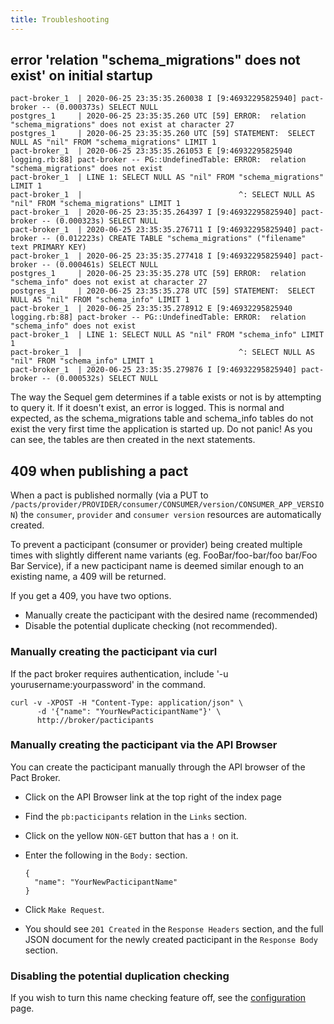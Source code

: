 ```yaml
---
title: Troubleshooting
---
```


## error 'relation "schema_migrations" does not exist' on initial startup

```
pact-broker_1  | 2020-06-25 23:35:35.260038 I [9:46932295825940] pact-broker -- (0.000373s) SELECT NULL
postgres_1     | 2020-06-25 23:35:35.260 UTC [59] ERROR:  relation "schema_migrations" does not exist at character 27
postgres_1     | 2020-06-25 23:35:35.260 UTC [59] STATEMENT:  SELECT NULL AS "nil" FROM "schema_migrations" LIMIT 1
pact-broker_1  | 2020-06-25 23:35:35.261053 E [9:46932295825940 logging.rb:88] pact-broker -- PG::UndefinedTable: ERROR:  relation "schema_migrations" does not exist
pact-broker_1  | LINE 1: SELECT NULL AS "nil" FROM "schema_migrations" LIMIT 1
pact-broker_1  |                                   ^: SELECT NULL AS "nil" FROM "schema_migrations" LIMIT 1
pact-broker_1  | 2020-06-25 23:35:35.264397 I [9:46932295825940] pact-broker -- (0.000323s) SELECT NULL
pact-broker_1  | 2020-06-25 23:35:35.276711 I [9:46932295825940] pact-broker -- (0.012223s) CREATE TABLE "schema_migrations" ("filename" text PRIMARY KEY)
pact-broker_1  | 2020-06-25 23:35:35.277418 I [9:46932295825940] pact-broker -- (0.000461s) SELECT NULL
postgres_1     | 2020-06-25 23:35:35.278 UTC [59] ERROR:  relation "schema_info" does not exist at character 27
postgres_1     | 2020-06-25 23:35:35.278 UTC [59] STATEMENT:  SELECT NULL AS "nil" FROM "schema_info" LIMIT 1
pact-broker_1  | 2020-06-25 23:35:35.278912 E [9:46932295825940 logging.rb:88] pact-broker -- PG::UndefinedTable: ERROR:  relation "schema_info" does not exist
pact-broker_1  | LINE 1: SELECT NULL AS "nil" FROM "schema_info" LIMIT 1
pact-broker_1  |                                   ^: SELECT NULL AS "nil" FROM "schema_info" LIMIT 1
pact-broker_1  | 2020-06-25 23:35:35.279876 I [9:46932295825940] pact-broker -- (0.000532s) SELECT NULL
```

The way the Sequel gem determines if a table exists or not is by attempting to query it. If it doesn't exist, an error is logged. This is normal and expected, as the schema_migrations table and schema_info tables do not exist the very first time the application is started up. Do not panic! As you can see, the tables are then created in the next statements.

## 409 when publishing a pact

When a pact is published normally \(via a PUT to `/pacts/provider/PROVIDER/consumer/CONSUMER/version/CONSUMER_APP_VERSION`\) the `consumer`, `provider` and `consumer version` resources are automatically created.

To prevent a pacticipant \(consumer or provider\) being created multiple times with slightly different name variants \(eg. FooBar/foo-bar/foo bar/Foo Bar Service\), if a new pacticipant name is deemed similar enough to an existing name, a 409 will be returned.

If you get a 409, you have two options.

  * Manually create the pacticipant with the desired name (recommended)
  * Disable the potential duplicate checking (not recommended).

### Manually creating the pacticipant via curl

If the pact broker requires authentication, include '-u yourusername:yourpassword' in the command.

```
curl -v -XPOST -H "Content-Type: application/json" \
      -d '{"name": "YourNewPacticipantName"}' \
      http://broker/pacticipants
```

### Manually creating the pacticipant via the API Browser

You can create the pacticipant manually through the API browser of the Pact Broker.

  * Click on the API Browser link at the top right of the index page
  * Find the `pb:pacticipants` relation in the `Links` section.
  * Click on the yellow `NON-GET` button that has a `!` on it.
  * Enter the following in the `Body:` section.

      ```
      {
        "name": "YourNewPacticipantName"
      }
      ```
  * Click `Make Request`.
  * You should see `201 Created` in the `Response Headers` section, and the full JSON document for the newly created pacticipant in the `Response Body` section.

### Disabling the potential duplication checking

If you wish to turn this name checking feature off, see the [configuration](../configuration.md#checking-for-potential-duplicate-pacticipant-names) page.
